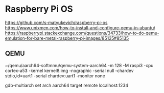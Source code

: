 # Raspberry Pi OS

https://github.com/s-matyukevich/raspberry-pi-os
https://www.unixmen.com/how-to-install-and-configure-qemu-in-ubuntu/
https://raspberrypi.stackexchange.com/questions/34733/how-to-do-qemu-emulation-for-bare-metal-raspberry-pi-images/85135#85135

## QEMU
~/qemu/aarch64-softmmu/qemu-system-aarch64 -m 128 -M raspi3 -cpu cortex-a53 -kernel kernel8.img -nographic -serial null -chardev stdio,id=uart1 -serial chardev:uart1 -monitor none

gdb-multiarch
set arch aarch64
target remote localhost:1234



